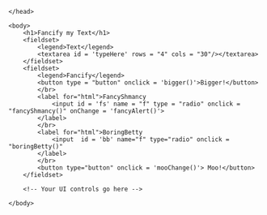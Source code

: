 <!DOCTYPE html>
<html>
	<head>
		<title>Fancify Shamcify</title>
	<script src = "fancifymytext.js" type = "text/javascript"></script>
		<!-- link to your script file here -->
		
	</head>

	<body>
		<h1>Fancify my Text</h1>
		<fieldset>
			<legend>Text</legend>
			<textarea id = 'typeHere' rows = "4" cols = "30"/></textarea>
		</fieldset>
		<fieldset>
			<legend>Fancify</legend>
			<button type = "button" onclick = 'bigger()'>Bigger!</button> 
			</br>
			<label for="html">FancyShmancy
				<input id = 'fs' name = "f" type = "radio" onclick = "fancyShmancy()" onChange = 'fancyAlert()'>
			</label>
			</br>
			<label for="html">BoringBetty
				<input  id = 'bb' name="f" type="radio" onclick = "boringBetty()" 
			</label>
			</br>
			<button type="button" onclick = 'mooChange()'> Moo!</button> 
		</fieldset>

		<!-- Your UI controls go here -->
		
	</body>
</html>
